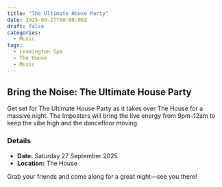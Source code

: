 ```yaml
---
title: "The Ultimate House Party"
date: 2025-09-27T00:00:00Z
draft: false
categories:
  - Music
tags:
  - Leamington Spa
  - The House
  - Music
---
```


## Bring the Noise: The Ultimate House Party

Get set for The Ultimate House Party as it takes over The House for a massive night. The Imposters will bring the live energy from 9pm–12am to keep the vibe high and the dancefloor moving.

### Details
- **Date:** Saturday 27 September 2025
- **Location:** The House

Grab your friends and come along for a great night—see you there!